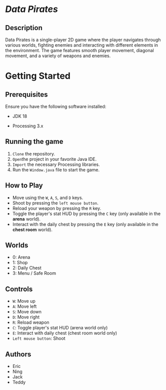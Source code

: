 # **_Data Pirates_** 


## Description
Data Pirates is a single-player 2D game where the player navigates through various worlds, fighting enemies and interacting with different elements in the environment. The game features smooth player movement, diagonal movement, and a variety of weapons and enemies.




# Getting Started

## Prerequisites
Ensure you have the following software installed:

- JDK 18

- Processing 3.x

## Running the game
1. `Clone` the repository.
2. `Open`the project in your favorite Java IDE.
3. `Import` the necessary Processing libraries.
4. Run the `Window.java` file to start the game.

## How to Play
- Move using the `W`, `A`, `S`, and `D` keys.
- Shoot by pressing the `left mouse button`.
- Reload your weapon by pressing the `R` key.
- Toggle the player's stat HUD by pressing the `C` key (only available in the **arena** world).
- Interact with the daily chest by pressing the `E` key (only available in the **chest room** world).

## Worlds
- 0: Arena
- 1: Shop
- 2: Daily Chest
- 3: Menu / Safe Room

## Controls
- `W`: Move up
- `A`: Move left
- `S`: Move down
- `D`: Move right
- `R`: Reload weapon
- `C`: Toggle player's stat HUD (arena world only)
- `E`: Interact with daily chest (chest room world only)
- `Left mouse button`: Shoot

## Authors
- Eric
- Ning
- Jack
- Teddy